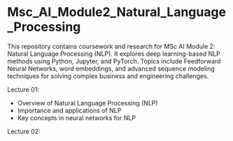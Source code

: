 # Msc_AI_Module2_Natural_Language_Processing
This repository contains coursework and research for MSc AI Module 2: Natural Language Processing (NLP). It explores deep learning-based NLP methods using Python, Jupyter, and PyTorch. Topics include Feedforward Neural Networks, word embeddings, and advanced sequence modeling techniques for solving complex business and engineering challenges.


Lecture 01:
- Overview of Natural Language Processing (NLP)
- Importance and applications of NLP
- Key concepts in neural networks for NLP

Lecture 02:
